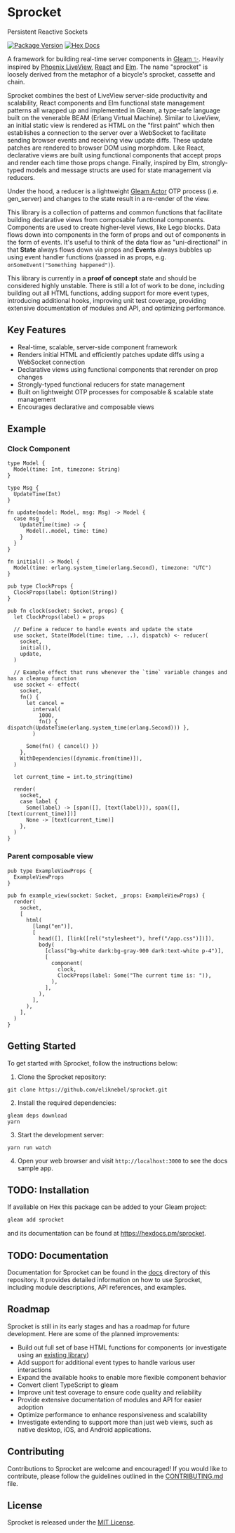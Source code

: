 # Sprocket
Persistent Reactive Sockets

[![Package Version](https://img.shields.io/hexpm/v/sprocket)](https://hex.pm/packages/sprocket)
[![Hex Docs](https://img.shields.io/badge/hex-docs-ffaff3)](https://hexdocs.pm/sprocket/)

A framework for building real-time server components in [Gleam ✨](https://gleam.run/). Heavily
inspired by [Phoenix LiveView](https://github.com/phoenixframework/phoenix_live_view),
[React](https://github.com/facebook/react) and [Elm](https://github.com/elm). The name "sprocket"
is loosely derived from the metaphor of a bicycle's sprocket, cassette and chain.

Sprocket combines the best of LiveView server-side productivity and scalability, React components
and Elm functional state management patterns all wrapped up and implemented in Gleam, a type-safe
language built on the venerable BEAM (Erlang Virtual Machine). Similar to LiveView, an initial static view is
rendered as HTML on the "first paint" which then establishes a connection to the server over a
WebSocket to facilitate sending browser events and receiving view update diffs. These update patches are
rendered to browser DOM using morphdom. Like React, declarative views are built using functional
components that accept props and render each time those props change. Finally, inspired by Elm,
strongly-typed models and message structs are used for state management via reducers.

Under the hood, a reducer is a lightweight [Gleam
Actor](https://hexdocs.pm/gleam_otp/0.1.3/gleam/otp/actor/) OTP process (i.e. gen_server) and
changes to the state result in a re-render of the view. 

This library is a collection of patterns and common functions that facilitate building declarative
views from composable functional components. Components are used to create higher-level views, like Lego blocks.
Data flows down into components in the form of props and out of components in the form of events.
It's useful to think of the data flow as "uni-directional" in that **State** always flows down via
props and **Events** always bubbles up using event handler functions (passed in as props, e.g. `onSomeEvent("Something happened")`).

This library is currently in a **proof of concept** state and should be considered highly unstable.
There is still a lot of work to be done, including building out all HTML
functions, adding support for more event types, introducing additional hooks, improving unit test
coverage, providing extensive documentation of modules and API, and optimizing performance. 

## Key Features

- Real-time, scalable, server-side component framework
- Renders initial HTML and efficiently patches update diffs using a WebSocket connection
- Declarative views using functional components that rerender on prop changes
- Strongly-typed functional reducers for state management
- Built on lightweight OTP processes for composable & scalable state management
- Encourages declarative and composable views

## Example

### Clock Component
```gleam
type Model {
  Model(time: Int, timezone: String)
}

type Msg {
  UpdateTime(Int)
}

fn update(model: Model, msg: Msg) -> Model {
  case msg {
    UpdateTime(time) -> {
      Model(..model, time: time)
    }
  }
}

fn initial() -> Model {
  Model(time: erlang.system_time(erlang.Second), timezone: "UTC")
}

pub type ClockProps {
  ClockProps(label: Option(String))
}

pub fn clock(socket: Socket, props) {
  let ClockProps(label) = props

  // Define a reducer to handle events and update the state
  use socket, State(Model(time: time, ..), dispatch) <- reducer(
    socket,
    initial(),
    update,
  )

  // Example effect that runs whenever the `time` variable changes and has a cleanup function
  use socket <- effect(
    socket,
    fn() {
      let cancel =
        interval(
          1000,
          fn() { dispatch(UpdateTime(erlang.system_time(erlang.Second))) },
        )

      Some(fn() { cancel() })
    },
    WithDependencies([dynamic.from(time)]),
  )

  let current_time = int.to_string(time)

  render(
    socket,
    case label {
      Some(label) -> [span([], [text(label)]), span([], [text(current_time)])]
      None -> [text(current_time)]
    },
  )
}
```

### Parent composable view
```gleam
pub type ExampleViewProps {
  ExampleViewProps
}

pub fn example_view(socket: Socket, _props: ExampleViewProps) {
  render(
    socket,
    [
      html(
        [lang("en")],
        [
          head([], [link([rel("stylesheet"), href("/app.css")])]),
          body(
            [class("bg-white dark:bg-gray-900 dark:text-white p-4")],
            [
              component(
                clock,
                ClockProps(label: Some("The current time is: ")),
              ),
            ],
          ),
        ],
      ),
    ],
  )
}

```

## Getting Started

To get started with Sprocket, follow the instructions below:

1. Clone the Sprocket repository:
```
git clone https://github.com/eliknebel/sprocket.git
```

2. Install the required dependencies:
```
gleam deps download
yarn
```

3. Start the development server:
```
yarn run watch
```

4. Open your web browser and visit `http://localhost:3000` to see the docs sample app.


## TODO: Installation

If available on Hex this package can be added to your Gleam project:

```sh
gleam add sprocket
```

and its documentation can be found at <https://hexdocs.pm/sprocket>.


## TODO: Documentation

Documentation for Sprocket can be found in the [docs](/docs) directory of this repository. It provides detailed information on how to use Sprocket, including module descriptions, API references, and examples.

## Roadmap

Sprocket is still in its early stages and has a roadmap for future development. Here are some of the planned improvements:

- Build out full set of base HTML functions for components (or investigate using an [existing library](https://github.com/nakaixo/nakai))
- Add support for additional event types to handle various user interactions
- Expand the available hooks to enable more flexible component behavior
- Convert client TypeScript to gleam
- Improve unit test coverage to ensure code quality and reliability
- Provide extensive documentation of modules and API for easier adoption
- Optimize performance to enhance responsiveness and scalability
- Investigate extending to support more than just web views, such as native desktop, iOS, and Android applications.

## Contributing

Contributions to Sprocket are welcome and encouraged! If you would like to contribute, please follow the guidelines outlined in the [CONTRIBUTING.md](/CONTRIBUTING.md) file.

## License

Sprocket is released under the [MIT License](/LICENSE).
